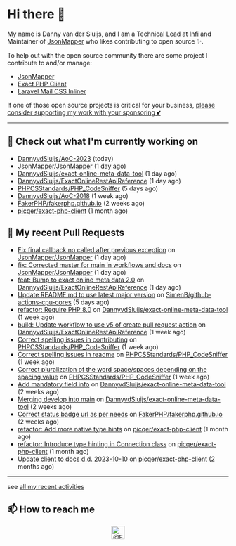 # Hi there 👋



My name is Danny van der Sluijs, and I am a Technical Lead at [Infi](https://www.infi.nl) and Maintainer of [JsonMapper](https://jsonmapper.net) who likes contributing to open source ✨.

To help out with the open source community there are some project I contribute to and/or manage:
- [JsonMapper](https://github.com/JsonMapper/JsonMapper)
- [Exact PHP Client](https://github.com/picqer/exact-php-client)
- [Laravel Mail CSS Inliner](https://github.com/fedeisas/laravel-mail-css-inliner)

If one of those open source projects is critical for your business, [please consider supporting my work with your sponsoring 💕](https://github.com/sponsors/DannyvdSluijs)

---

## 🔭 Check out what I'm currently working on

- [DannyvdSluijs/AoC-2023](https://github.com/DannyvdSluijs/AoC-2023) (today)
- [JsonMapper/JsonMapper](https://github.com/JsonMapper/JsonMapper) (1 day ago)
- [DannyvdSluijs/exact-online-meta-data-tool](https://github.com/DannyvdSluijs/exact-online-meta-data-tool) (1 day ago)
- [DannyvdSluijs/ExactOnlineRestApiReference](https://github.com/DannyvdSluijs/ExactOnlineRestApiReference) (1 day ago)
- [PHPCSStandards/PHP_CodeSniffer](https://github.com/PHPCSStandards/PHP_CodeSniffer) (5 days ago)
- [DannyvdSluijs/AoC-2018](https://github.com/DannyvdSluijs/AoC-2018) (1 week ago)
- [FakerPHP/fakerphp.github.io](https://github.com/FakerPHP/fakerphp.github.io) (2 weeks ago)
- [picqer/exact-php-client](https://github.com/picqer/exact-php-client) (1 month ago)

## 🔨 My recent Pull Requests

- [Fix final callback no called after previous exception](https://github.com/JsonMapper/JsonMapper/pull/175) on [JsonMapper/JsonMapper](https://github.com/JsonMapper/JsonMapper) (1 day ago)
- [fix: Corrected master for main in workflows and docs](https://github.com/JsonMapper/JsonMapper/pull/174) on [JsonMapper/JsonMapper](https://github.com/JsonMapper/JsonMapper) (1 day ago)
- [feat: Bump to exact online meta data 2.0](https://github.com/DannyvdSluijs/ExactOnlineRestApiReference/pull/122) on [DannyvdSluijs/ExactOnlineRestApiReference](https://github.com/DannyvdSluijs/ExactOnlineRestApiReference) (1 day ago)
- [Update README.md to use latest major version](https://github.com/SimenB/github-actions-cpu-cores/pull/51) on [SimenB/github-actions-cpu-cores](https://github.com/SimenB/github-actions-cpu-cores) (5 days ago)
- [refactor: Require PHP 8.0](https://github.com/DannyvdSluijs/exact-online-meta-data-tool/pull/194) on [DannyvdSluijs/exact-online-meta-data-tool](https://github.com/DannyvdSluijs/exact-online-meta-data-tool) (1 week ago)
- [build: Update workflow to use v5 of create pull request action](https://github.com/DannyvdSluijs/ExactOnlineRestApiReference/pull/120) on [DannyvdSluijs/ExactOnlineRestApiReference](https://github.com/DannyvdSluijs/ExactOnlineRestApiReference) (1 week ago)
- [Correct spelling issues in contributing](https://github.com/PHPCSStandards/PHP_CodeSniffer/pull/130) on [PHPCSStandards/PHP_CodeSniffer](https://github.com/PHPCSStandards/PHP_CodeSniffer) (1 week ago)
- [Correct spelling issues in readme](https://github.com/PHPCSStandards/PHP_CodeSniffer/pull/129) on [PHPCSStandards/PHP_CodeSniffer](https://github.com/PHPCSStandards/PHP_CodeSniffer) (1 week ago)
- [Correct pluralization of the word space/spaces depending on the spacing value](https://github.com/PHPCSStandards/PHP_CodeSniffer/pull/128) on [PHPCSStandards/PHP_CodeSniffer](https://github.com/PHPCSStandards/PHP_CodeSniffer) (1 week ago)
- [Add mandatory field info](https://github.com/DannyvdSluijs/exact-online-meta-data-tool/pull/193) on [DannyvdSluijs/exact-online-meta-data-tool](https://github.com/DannyvdSluijs/exact-online-meta-data-tool) (2 weeks ago)
- [Merging develop into main](https://github.com/DannyvdSluijs/exact-online-meta-data-tool/pull/191) on [DannyvdSluijs/exact-online-meta-data-tool](https://github.com/DannyvdSluijs/exact-online-meta-data-tool) (2 weeks ago)
- [Correct status badge url as per needs](https://github.com/FakerPHP/fakerphp.github.io/pull/95) on [FakerPHP/fakerphp.github.io](https://github.com/FakerPHP/fakerphp.github.io) (2 weeks ago)
- [refactor: Add more native type hints](https://github.com/picqer/exact-php-client/pull/626) on [picqer/exact-php-client](https://github.com/picqer/exact-php-client) (1 month ago)
- [refactor: Introduce type hinting in Connection class](https://github.com/picqer/exact-php-client/pull/625) on [picqer/exact-php-client](https://github.com/picqer/exact-php-client) (1 month ago)
- [Update client to docs d.d. 2023-10-10](https://github.com/picqer/exact-php-client/pull/622) on [picqer/exact-php-client](https://github.com/picqer/exact-php-client) (2 months ago)

---

see [all my recent activities](https://DannyvdSluijs.github.io/recent-work.html)


## 📫 How to reach me

<p align="center">
    <a href="https://twitter.com/EchteDanny" target="blank"><img align="center" src="https://cdn.jsdelivr.net/npm/simple-icons@3.0.1/icons/twitter.svg" alt="@EchteDanny at twitter" height="30" width="30" /></a>
</p>